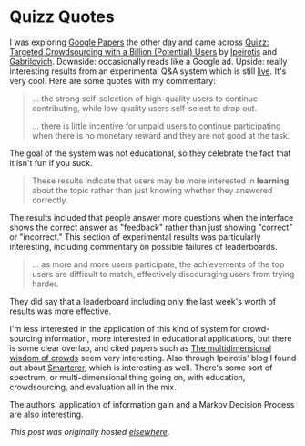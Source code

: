 # Quizz Quotes



I was exploring <a href="http://research.google.com/pubs/papers.html">Google Papers</a> the other day and came across <a href="http://research.google.com/pubs/pub42022.html">Quizz: Targeted Crowdsourcing with a Billion (Potential) Users</a> by <a href="http://www.behind-the-enemy-lines.com/">Ipeirotis</a> and <a href="http://www.cs.technion.ac.il/~gabr/">Gabrilovich</a>. Downside: occasionally reads like a Google ad. Upside: really interesting results from an experimental Q&amp;A system which is still <a href="https://www.quizz.us/">live</a>. It's very cool. Here are some quotes with my commentary:

<blockquote>... the strong self-selection of high-quality users to continue contributing, while low-quality users self-select to drop out.

... there is little incentive for unpaid users to continue participating when there is no monetary reward and they are not good at the task.</blockquote>
The goal of the system was not educational, so they celebrate the fact that it isn't fun if you suck.
<blockquote>These results indicate that users may be more interested in <strong>learning</strong> about the topic rather than just knowing whether they answered correctly.</blockquote>
The results included that people answer more questions when the interface shows the correct answer as "feedback" rather than just showing "correct" or "incorrect." This section of experimental results was particularly interesting, including commentary on possible failures of leaderboards.
<blockquote>... as more and more users participate, the achievements of the top users are difficult to match, effectively discouraging users from trying harder.</blockquote>
They did say that a leaderboard including only the last week's worth of results was more effective.

I'm less interested in the application of this kind of system for crowd-sourcing information, more interested in educational applications, but there is some clear overlap, and cited papers such as <a href="http://www.vision.caltech.edu/visipedia/papers/WelinderEtalNIPS10.pdf">The multidimensional wisdom of crowds</a> seem very interesting. Also through Ipeirotis' blog I found out about <a href="http://smarterer.com/">Smarterer</a>, which is interesting as well. There's some sort of spectrum, or multi-dimensional thing going on, with education, crowdsourcing, and evaluation all in the mix.

The authors' application of information gain and a Markov Decision Process are also interesting.



*This post was originally hosted [elsewhere](https://planspacedotorg.wordpress.com/2014/05/15/quizz-quotes/).*
